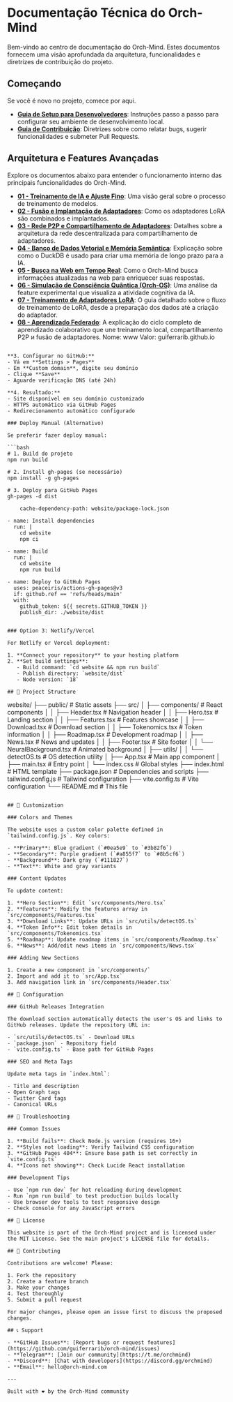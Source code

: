 # Documentação Técnica do Orch-Mind

Bem-vindo ao centro de documentação do Orch-Mind. Estes documentos fornecem uma visão aprofundada da arquitetura, funcionalidades e diretrizes de contribuição do projeto.

## Começando

Se você é novo no projeto, comece por aqui.

- **[Guia de Setup para Desenvolvedores](./Developer_Setup.md)**: Instruções passo a passo para configurar seu ambiente de desenvolvimento local.
- **[Guia de Contribuição](./Contributing.md)**: Diretrizes sobre como relatar bugs, sugerir funcionalidades e submeter Pull Requests.

## Arquitetura e Features Avançadas

Explore os documentos abaixo para entender o funcionamento interno das principais funcionalidades do Orch-Mind.

- **[01 - Treinamento de IA e Ajuste Fino](./features/01_AI_Training_and_Tuning.md)**: Uma visão geral sobre o processo de treinamento de modelos.
- **[02 - Fusão e Implantação de Adaptadores](./features/02_Adapter_Merging_and_Deployment.md)**: Como os adaptadores LoRA são combinados e implantados.
- **[03 - Rede P2P e Compartilhamento de Adaptadores](./features/03_P2P_Network.md)**: Detalhes sobre a arquitetura da rede descentralizada para compartilhamento de adaptadores.
- **[04 - Banco de Dados Vetorial e Memória Semântica](./features/04_Vector_Database_and_Memory.md)**: Explicação sobre como o DuckDB é usado para criar uma memória de longo prazo para a IA.
- **[05 - Busca na Web em Tempo Real](./features/05_Web_Search.md)**: Como o Orch-Mind busca informações atualizadas na web para enriquecer suas respostas.
- **[06 - Simulação de Consciência Quântica (Orch-OS)](./features/06_Orch_OS_Quantum_Simulation.md)**: Uma análise da feature experimental que visualiza a atividade cognitiva da IA.
- **[07 - Treinamento de Adaptadores LoRA](./features/07_LoRA_Training.md)**: O guia detalhado sobre o fluxo de treinamento de LoRA, desde a preparação dos dados até a criação do adaptador.
- **[08 - Aprendizado Federado](./features/08_Federated_Learning.md)**: A explicação do ciclo completo de aprendizado colaborativo que une treinamento local, compartilhamento P2P и fusão de adaptadores.
Nome: www
Valor: guiferrarib.github.io
```

**3. Configurar no GitHub:**
- Vá em **Settings > Pages**
- Em **Custom domain**, digite seu domínio
- Clique **Save**
- Aguarde verificação DNS (até 24h)

**4. Resultado:**
- Site disponível em seu domínio customizado
- HTTPS automático via GitHub Pages
- Redirecionamento automático configurado

### Deploy Manual (Alternativo)

Se preferir fazer deploy manual:

```bash
# 1. Build do projeto
npm run build

# 2. Install gh-pages (se necessário)
npm install -g gh-pages

# 3. Deploy para GitHub Pages
gh-pages -d dist
```
        cache-dependency-path: website/package-lock.json
        
    - name: Install dependencies
      run: |
        cd website
        npm ci
        
    - name: Build
      run: |
        cd website
        npm run build
        
    - name: Deploy to GitHub Pages
      uses: peaceiris/actions-gh-pages@v3
      if: github.ref == 'refs/heads/main'
      with:
        github_token: ${{ secrets.GITHUB_TOKEN }}
        publish_dir: ./website/dist
```

### Option 3: Netlify/Vercel

For Netlify or Vercel deployment:

1. **Connect your repository** to your hosting platform
2. **Set build settings**:
   - Build command: `cd website && npm run build`
   - Publish directory: `website/dist`
   - Node version: `18`

## 📁 Project Structure

```
website/
├── public/                 # Static assets
├── src/
│   ├── components/        # React components
│   │   ├── Header.tsx     # Navigation header
│   │   ├── Hero.tsx       # Landing section
│   │   ├── Features.tsx   # Features showcase
│   │   ├── Download.tsx   # Download section
│   │   ├── Tokenomics.tsx # Token information
│   │   ├── Roadmap.tsx    # Development roadmap
│   │   ├── News.tsx       # News and updates
│   │   ├── Footer.tsx     # Site footer
│   │   └── NeuralBackground.tsx # Animated background
│   ├── utils/
│   │   └── detectOS.ts    # OS detection utility
│   ├── App.tsx           # Main app component
│   ├── main.tsx          # Entry point
│   └── index.css         # Global styles
├── index.html            # HTML template
├── package.json          # Dependencies and scripts
├── tailwind.config.js    # Tailwind configuration
├── vite.config.ts        # Vite configuration
└── README.md            # This file
```

## 🎨 Customization

### Colors and Themes

The website uses a custom color palette defined in `tailwind.config.js`. Key colors:

- **Primary**: Blue gradient (`#0ea5e9` to `#3b82f6`)
- **Secondary**: Purple gradient (`#a855f7` to `#8b5cf6`)
- **Background**: Dark gray (`#111827`)
- **Text**: White and gray variants

### Content Updates

To update content:

1. **Hero Section**: Edit `src/components/Hero.tsx`
2. **Features**: Modify the features array in `src/components/Features.tsx`
3. **Download Links**: Update URLs in `src/utils/detectOS.ts`
4. **Token Info**: Edit token details in `src/components/Tokenomics.tsx`
5. **Roadmap**: Update roadmap items in `src/components/Roadmap.tsx`
6. **News**: Add/edit news items in `src/components/News.tsx`

### Adding New Sections

1. Create a new component in `src/components/`
2. Import and add it to `src/App.tsx`
3. Add navigation link in `src/components/Header.tsx`

## 🔧 Configuration

### GitHub Releases Integration

The download section automatically detects the user's OS and links to GitHub releases. Update the repository URL in:

- `src/utils/detectOS.ts` - Download URLs
- `package.json` - Repository field
- `vite.config.ts` - Base path for GitHub Pages

### SEO and Meta Tags

Update meta tags in `index.html`:

- Title and description
- Open Graph tags
- Twitter Card tags
- Canonical URLs

## 🐛 Troubleshooting

### Common Issues

1. **Build fails**: Check Node.js version (requires 16+)
2. **Styles not loading**: Verify Tailwind CSS configuration
3. **GitHub Pages 404**: Ensure base path is set correctly in `vite.config.ts`
4. **Icons not showing**: Check Lucide React installation

### Development Tips

- Use `npm run dev` for hot reloading during development
- Run `npm run build` to test production builds locally
- Use browser dev tools to test responsive design
- Check console for any JavaScript errors

## 📄 License

This website is part of the Orch-Mind project and is licensed under the MIT License. See the main project's LICENSE file for details.

## 🤝 Contributing

Contributions are welcome! Please:

1. Fork the repository
2. Create a feature branch
3. Make your changes
4. Test thoroughly
5. Submit a pull request

For major changes, please open an issue first to discuss the proposed changes.

## 📞 Support

- **GitHub Issues**: [Report bugs or request features](https://github.com/guiferrarib/orch-mind/issues)
- **Telegram**: [Join our community](https://t.me/orchmind)
- **Discord**: [Chat with developers](https://discord.gg/orchmind)
- **Email**: hello@orch-mind.com

---

Built with ❤️ by the Orch-Mind community
